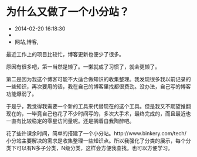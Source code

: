 # 为什么又做了一个小分站？
- 2014-02-20 16:18:30
- 
- 网站,博客,

<p>最近工作上的项目比较忙，博客更新也便少了很多。</p>
<p>原因有很多吧，第一当然是懒了。一懒就成了习惯了，就会更懒了。</p>
<p>第二是因为我这个博客可能不大适合做知识的收集整理。我发现很多我以前记录的一些知识，再次要用的话，我在自己的博客里找都很费劲。没办法，自己写的博客功能爆弱了。</p>
<p>于是乎，我觉得我需要一个新的工具来代替现在的这个工具。但是我又不期望推翻现在的，一毕竟自己也花了不少时间写的，多次大手术，最终完成的，而且最近也一直有比较稳定的零星访问量呢。还是搁着自我陶醉吧。</p>
<p>花了些许课余时间，简单的搭建了一个小分站。http://www.binkery.com/tech/ 小分站主要解决的需求是收集整理一些知识点。所以我强化了分类的展示，每个分类下可以有N多子分类，N级分类，这样会方便我查找。也可以方便学习。</p><p><br /></p>